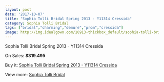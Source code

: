 ```yaml
---
layout: post
date: '2017-10-07'
title: "Sophia Tolli Bridal Spring 2013 - Y11314 Cressida"
category: Sophia Tolli Bridal
tags: ["bridal","charming","demure","prom","cressida"]
image: http://img.idealgown.com/10913-thickbox_default/sophia-tolli-bridal-spring-2013-y11314-cressida.jpg
---
```

Sophia Tolli Bridal Spring 2013 - Y11314 Cressida

On Sales: **$319.495**
<a href="https://www.idealgown.com/en/sophia-tolli-bridal/4480-sophia-tolli-bridal-spring-2013-y11314-cressida.html"><amp-img layout="responsive" width="600" height="600" src="//img.idealgown.com/10913-thickbox_default/sophia-tolli-bridal-spring-2013-y11314-cressida.jpg" alt="Sophia Tolli Bridal Spring 2013 - Y11314 Cressida 0" /></a>
<a href="https://www.idealgown.com/en/sophia-tolli-bridal/4480-sophia-tolli-bridal-spring-2013-y11314-cressida.html"><amp-img layout="responsive" width="600" height="600" src="//img.idealgown.com/10914-thickbox_default/sophia-tolli-bridal-spring-2013-y11314-cressida.jpg" alt="Sophia Tolli Bridal Spring 2013 - Y11314 Cressida 1" /></a>

Buy it: [Sophia Tolli Bridal Spring 2013 - Y11314 Cressida](https://www.idealgown.com/en/sophia-tolli-bridal/4480-sophia-tolli-bridal-spring-2013-y11314-cressida.html "Sophia Tolli Bridal Spring 2013 - Y11314 Cressida")

View more: [Sophia Tolli Bridal](https://www.idealgown.com/en/52-sophia-tolli-bridal "Sophia Tolli Bridal")
